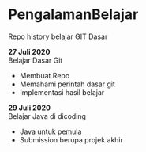 # PengalamanBelajar
Repo history belajar GIT Dasar

**27 Juli 2020**  
Belajar Dasar Git
- Membuat Repo
- Memahami perintah dasar git
- Implementasi hasil belajar

**29 Juli 2020**  
Belajar Java di dicoding
- Java untuk pemula
- Submission berupa projek akhir
